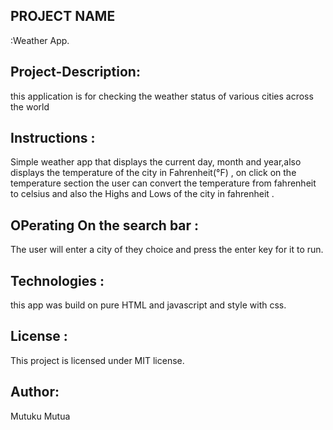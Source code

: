 ## PROJECT NAME 
:Weather App.

## Project-Description: 
this application is for checking the weather status of various cities across the world

## Instructions :
Simple weather app that displays the current day, month and year,also displays the temperature of the city in Fahrenheit(°F) , on click on the temperature section the user can convert the temperature from fahrenheit to celsius and also the Highs and Lows of the city in fahrenheit .

## OPerating On the search bar :
The user will enter a city of they choice and press the enter key for it to run.

## Technologies :
this app was build on pure HTML and javascript and style with css.

## License :
This project is licensed under MIT license.

## Author:
 Mutuku Mutua
